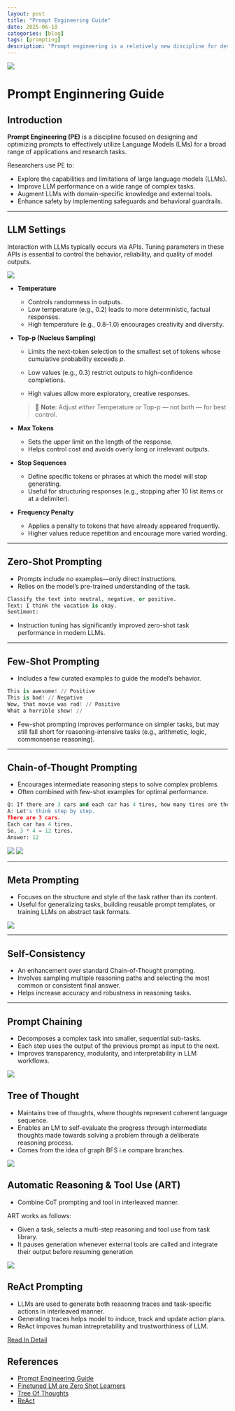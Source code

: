 ```yaml
---
layout: post
title: "Prompt Engineering Guide"
date: 2025-06-18
categories: [blog]
tags: [prompting]
description: "Prompt engineering is a relatively new discipline for developing and optimizing prompts to efficiently use language models"
---
```


<img src="{{ '/poster/prompt_enginnering.png' | relative_url }}">

# Prompt Enginnering Guide


## Introduction

**Prompt Engineering (PE)** is a discipline focused on designing and optimizing prompts to effectively utilize Language Models (LMs) for a broad range of applications and research tasks.

Researchers use PE to:

* Explore the capabilities and limitations of large language models (LLMs).
* Improve LLM performance on a wide range of complex tasks.
* Augment LLMs with domain-specific knowledge and external tools.
* Enhance safety by implementing safeguards and behavioral guardrails.

---

## LLM Settings

Interaction with LLMs typically occurs via APIs. Tuning parameters in these APIs is essential to control the behavior, reliability, and quality of model outputs.

<img src="{{ '/images/promptengineering/image1.png' | relative_url }}">

* **Temperature**

  * Controls randomness in outputs.
  * Low temperature (e.g., 0.2) leads to more deterministic, factual responses.
  * High temperature (e.g., 0.8–1.0) encourages creativity and diversity.

* **Top-p (Nucleus Sampling)**

  * Limits the next-token selection to the smallest set of tokens whose cumulative probability exceeds *p*.

  * Low values (e.g., 0.3) restrict outputs to high-confidence completions.

  * High values allow more exploratory, creative responses.

  > 🔹 **Note**: Adjust *either* Temperature *or* Top-p — not both — for best control.

* **Max Tokens**

  * Sets the upper limit on the length of the response.
  * Helps control cost and avoids overly long or irrelevant outputs.

* **Stop Sequences**

  * Define specific tokens or phrases at which the model will stop generating.
  * Useful for structuring responses (e.g., stopping after 10 list items or at a delimiter).

* **Frequency Penalty**

  * Applies a penalty to tokens that have already appeared frequently.
  * Higher values reduce repetition and encourage more varied wording.

---

## Zero-Shot Prompting

* Prompts include no examples—only direct instructions.
* Relies on the model’s pre-trained understanding of the task.

```python
Classify the text into neutral, negative, or positive.
Text: I think the vacation is okay.
Sentiment:
```

* Instruction tuning has significantly improved zero-shot task performance in modern LLMs.

---

## Few-Shot Prompting

* Includes a few curated examples to guide the model’s behavior.

```python
This is awesome! // Positive  
This is bad! // Negative  
Wow, that movie was rad! // Positive  
What a horrible show! //
```

* Few-shot prompting improves performance on simpler tasks, but may still fall short for reasoning-intensive tasks (e.g., arithmetic, logic, commonsense reasoning).

---

## Chain-of-Thought Prompting

* Encourages intermediate reasoning steps to solve complex problems.
* Often combined with few-shot examples for optimal performance.

```python
Q: If there are 3 cars and each car has 4 tires, how many tires are there?  
A: Let's think step by step.  
There are 3 cars.  
Each car has 4 tires.  
So, 3 * 4 = 12 tires.  
Answer: 12
```

<img src="{{ '/images/promptengineering/image4.png' | relative_url }}">
<img src="{{ '/images/promptengineering/image5.png' | relative_url }}">

---

## Meta Prompting

* Focuses on the structure and style of the task rather than its content.
* Useful for generalizing tasks, building reusable prompt templates, or training LLMs on abstract task formats.

<img src="{{ '/images/promptengineering/image6.png' | relative_url }}">

---

## Self-Consistency

* An enhancement over standard Chain-of-Thought prompting.
* Involves sampling multiple reasoning paths and selecting the most common or consistent final answer.
* Helps increase accuracy and robustness in reasoning tasks.

---

## Prompt Chaining

* Decomposes a complex task into smaller, sequential sub-tasks.
* Each step uses the output of the previous prompt as input to the next.
* Improves transparency, modularity, and interpretability in LLM workflows.

<img src="{{ '/images/promptengineering/image7.png' | relative_url }}">


## Tree of Thought

*  Maintains tree of thoughts, where thoughts represent coherent language sequence.
* Enables an LM to self-evaluate the progress through intermediate thoughts made towards solving a problem through a deliberate reasoning process.
* Comes from the idea of graph BFS i.e compare branches.


<img src="{{ '/images/promptengineering/image8.png' | relative_url }}">

## Automatic Reasoning & Tool Use (ART)

* Combine CoT prompting and tool in interleaved manner.

ART works as follows:
* Given a task, selects a multi-step reasoning and tool use from task library.
* It pauses generation whenever external tools are called and integrate their output before resuming generation

<img src="{{ '/images/promptengineering/image9.png' | relative_url }}">

## ReAct Prompting

* LLMs are used to generate both reasoning traces and task-specific actions in interleaved manner.
* Generating traces helps model to induce, track and update action plans.
* ReAct impoves human intrepretability and trustworthiness of LLM.

<a href="https://gaurav98094.github.io/My-Website/papers/2025/06/09/REACT.html">Read In Detail</a>



## References
* <a href="https://www.promptingguide.ai/">Prompt Engineering Guide</a>
* <a href="https://arxiv.org/pdf/2109.01652">Finetuned LM are Zero Shot Learners</a>
* <a href="https://arxiv.org/abs/2305.10601">Tree Of Thoughts</a>
* <a href="https://arxiv.org/abs/2210.03629">ReAct</a>